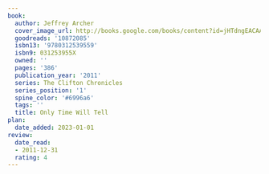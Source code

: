 ```yaml
---
book:
  author: Jeffrey Archer
  cover_image_url: http://books.google.com/books/content?id=jHTdngEACAAJ&printsec=frontcover&img=1&zoom=1&source=gbs_api
  goodreads: '10872085'
  isbn13: '9780312539559'
  isbn9: 031253955X
  owned: ''
  pages: '386'
  publication_year: '2011'
  series: The Clifton Chronicles
  series_position: '1'
  spine_color: '#6996a6'
  tags: ''
  title: Only Time Will Tell
plan:
  date_added: 2023-01-01
review:
  date_read:
  - 2011-12-31
  rating: 4
---
```

